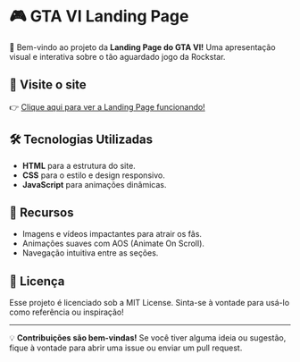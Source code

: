 # 🎮 GTA VI Landing Page

🌟 Bem-vindo ao projeto da **Landing Page do GTA VI!** Uma apresentação visual e interativa sobre o tão aguardado jogo da Rockstar.

## 🚀 Visite o site
👉 [Clique aqui para ver a Landing Page funcionando!]([https://seu-link-aqui](https://odevmath.github.io/site-gta6/))

## 🛠️ Tecnologias Utilizadas
- **HTML** para a estrutura do site.
- **CSS** para o estilo e design responsivo.
- **JavaScript** para animações dinâmicas.

## 🎨 Recursos
- Imagens e vídeos impactantes para atrair os fãs.
- Animações suaves com AOS (Animate On Scroll).
- Navegação intuitiva entre as seções.

## 📝 Licença
Esse projeto é licenciado sob a MIT License. Sinta-se à vontade para usá-lo como referência ou inspiração!

---

💡 **Contribuições são bem-vindas!** Se você tiver alguma ideia ou sugestão, fique à vontade para abrir uma issue ou enviar um pull request. 
